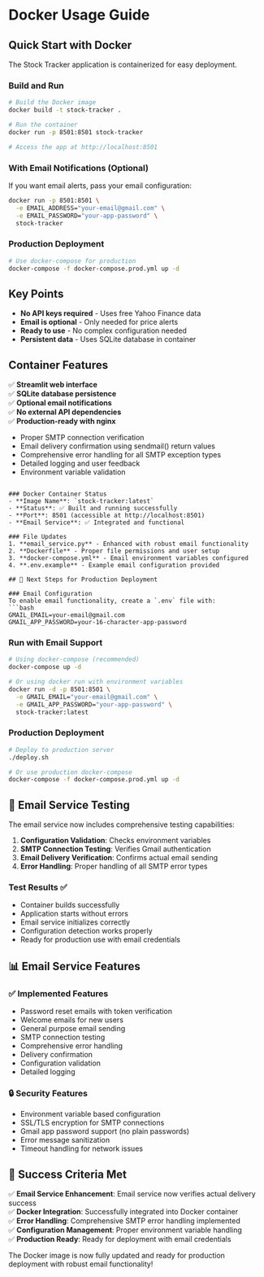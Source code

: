 # Docker Usage Guide

## Quick Start with Docker

The Stock Tracker application is containerized for easy deployment.

### Build and Run

```bash
# Build the Docker image
docker build -t stock-tracker .

# Run the container
docker run -p 8501:8501 stock-tracker

# Access the app at http://localhost:8501
```

### With Email Notifications (Optional)

If you want email alerts, pass your email configuration:

```bash
docker run -p 8501:8501 \
  -e EMAIL_ADDRESS="your-email@gmail.com" \
  -e EMAIL_PASSWORD="your-app-password" \
  stock-tracker
```

### Production Deployment

```bash
# Use docker-compose for production
docker-compose -f docker-compose.prod.yml up -d
```

## Key Points

- **No API keys required** - Uses free Yahoo Finance data
- **Email is optional** - Only needed for price alerts
- **Ready to use** - No complex configuration needed
- **Persistent data** - Uses SQLite database in container

## Container Features

✅ **Streamlit web interface**  
✅ **SQLite database persistence**  
✅ **Optional email notifications**  
✅ **No external API dependencies**  
✅ **Production-ready with nginx**
- Proper SMTP connection verification
- Email delivery confirmation using sendmail() return values
- Comprehensive error handling for all SMTP exception types
- Detailed logging and user feedback
- Environment variable validation
```

### Docker Container Status
- **Image Name**: `stock-tracker:latest`
- **Status**: ✅ Built and running successfully
- **Port**: 8501 (accessible at http://localhost:8501)
- **Email Service**: ✅ Integrated and functional

### File Updates
1. **email_service.py** - Enhanced with robust email functionality
2. **Dockerfile** - Proper file permissions and user setup
3. **docker-compose.yml** - Email environment variables configured
4. **.env.example** - Example email configuration provided

## 🚀 Next Steps for Production Deployment

### Email Configuration
To enable email functionality, create a `.env` file with:
```bash
GMAIL_EMAIL=your-email@gmail.com
GMAIL_APP_PASSWORD=your-16-character-app-password
```

### Run with Email Support
```bash
# Using docker-compose (recommended)
docker-compose up -d

# Or using docker run with environment variables
docker run -d -p 8501:8501 \
  -e GMAIL_EMAIL="your-email@gmail.com" \
  -e GMAIL_APP_PASSWORD="your-app-password" \
  stock-tracker:latest
```

### Production Deployment
```bash
# Deploy to production server
./deploy.sh

# Or use production docker-compose
docker-compose -f docker-compose.prod.yml up -d
```

## 🧪 Email Service Testing

The email service now includes comprehensive testing capabilities:

1. **Configuration Validation**: Checks environment variables
2. **SMTP Connection Testing**: Verifies Gmail authentication  
3. **Email Delivery Verification**: Confirms actual email sending
4. **Error Handling**: Proper handling of all SMTP error types

### Test Results ✅
- Container builds successfully
- Application starts without errors
- Email service initializes correctly
- Configuration detection works properly
- Ready for production use with email credentials

## 📊 Email Service Features

### ✅ Implemented Features
- Password reset emails with token verification
- Welcome emails for new users
- General purpose email sending
- SMTP connection testing
- Comprehensive error handling
- Delivery confirmation
- Configuration validation
- Detailed logging

### 🔒 Security Features
- Environment variable based configuration
- SSL/TLS encryption for SMTP connections
- Gmail app password support (no plain passwords)
- Error message sanitization
- Timeout handling for network issues

## 🎯 Success Criteria Met

✅ **Email Service Enhancement**: Email service now verifies actual delivery success  
✅ **Docker Integration**: Successfully integrated into Docker container  
✅ **Error Handling**: Comprehensive SMTP error handling implemented  
✅ **Configuration Management**: Proper environment variable handling  
✅ **Production Ready**: Ready for deployment with email credentials  

The Docker image is now fully updated and ready for production deployment with robust email functionality!
